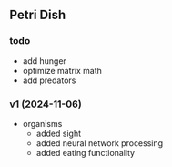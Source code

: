## Petri Dish

### todo
 - add hunger
 - optimize matrix math
 - add predators

### v1 (2024-11-06)
 - organisms
    - added sight
    - added neural network processing
    - added eating functionality